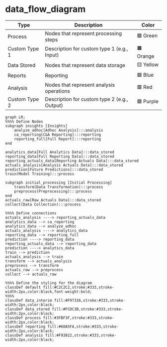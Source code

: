 # data_flow_diagram

| Type          | Description                                  | Color      |
| ------------- | -------------------------------------------- | ---------- |
| Process       | Nodes that represent processing steps        | 🟩 Green  |
| Custom Type 1 | Description for custom type 1 (e.g., Input)  | 🟧 Orange |
| Data Stored   | Nodes that represent data storage            | 🟨 Yellow |
| Reports       | Reporting                                    | 🟦 Blue   |
| Analysis      | Nodes that represent analysis operations     | 🟥 Red    |
| Custom Type 2 | Description for custom type 2 (e.g., Output) | 🟪 Purple |

```mermaid
graph LR;
%%%% Define Nodes
subgraph insights [Insights]
    analyze_adhoc[Adhoc Analysis]:::analysis
    ca_reporting[C&A Reporting]:::reporting
    reporting_full[Full Report]:::reporting
end

analytics_data[Full Analytics Data]:::data_stored
reporting_data[Full Reporting Data]:::data_stored
reporting_actuals_data[Reporting Actuals Data]:::data_stored
actuals_analysis[Analysis Actuals Data]:::data_stored
prediction[Future Predictions]:::data_stored
train(Model Training):::process

subgraph initial_processing [Initial Processing]
    transform(Data Transformation):::process
    preprocess(Preprocessing):::process
end
actuals_raw[Raw Actuals Data]:::data_stored
collect(Data Collection):::process

%%%% Define connections
actuals_analysis ----> reporting_actuals_data
analytics_data --> ca_reporting
analytics_data --> analyze_adhoc
actuals_analysis ----> analytics_data
reporting_data --> reporting_full
prediction ----> reporting_data
reporting_actuals_data --> reporting_data
prediction ----> analytics_data
train --> prediction
actuals_analysis --> train
transform --> actuals_analysis
preprocess --> transform
actuals_raw --> preprocess
collect --> actuals_raw

%%%% Define the styling for the diagram
classDef default fill:#C2C2C2,stroke:#333,stroke-width:2px,color:black,font-weight:bold;
%%%%
classDef data_interim fill:#F97316,stroke:#333,stroke-width:2px,color:black;
classDef data_stored fill:#FCDC3B,stroke:#333,stroke-width:2px,color:black;
classDef process fill:#3FBF3F,stroke:#333,stroke-width:2px,color:black;
classDef reporting fill:#60A5FA,stroke:#333,stroke-width:2px,color:black;
classDef analysis fill:#F93822,stroke:#333,stroke-width:2px,color:black;
```
